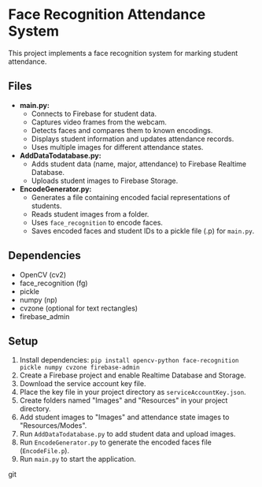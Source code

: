 # Face Recognition Attendance System

This project implements a face recognition system for marking student attendance.

## Files

* **main.py:**
  * Connects to Firebase for student data.
  * Captures video frames from the webcam.
  * Detects faces and compares them to known encodings.
  * Displays student information and updates attendance records.
  * Uses multiple images for different attendance states.
* **AddDataTodatabase.py:**
  * Adds student data (name, major, attendance) to Firebase Realtime Database.
  * Uploads student images to Firebase Storage.
* **EncodeGenerator.py:**
  * Generates a file containing encoded facial representations of students.
  * Reads student images from a folder.
  * Uses `face_recognition` to encode faces.
  * Saves encoded faces and student IDs to a pickle file (.p) for `main.py`.

## Dependencies

* OpenCV (cv2)
* face_recognition (fg)
* pickle
* numpy (np)
* cvzone (optional for text rectangles)
* firebase_admin

## Setup

1. Install dependencies: `pip install opencv-python face-recognition pickle numpy cvzone firebase-admin`
2. Create a Firebase project and enable Realtime Database and Storage.
3. Download the service account key file.
4. Place the key file in your project directory as `serviceAccountKey.json`.
5. Create folders named "Images" and "Resources" in your project directory.
6. Add student images to "Images" and attendance state images to "Resources/Modes".
7. Run `AddDataTodatabase.py` to add student data and upload images.
8. Run `EncodeGenerator.py` to generate the encoded faces file (`EncodeFile.p`).
9. Run `main.py` to start the application.

git
